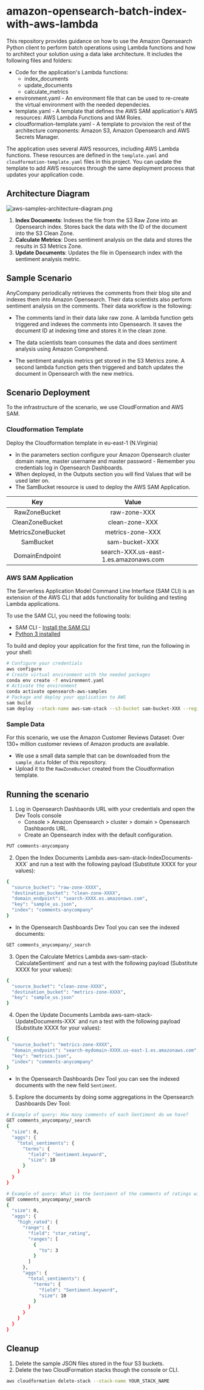 # amazon-opensearch-batch-index-with-aws-lambda

This repository provides guidance on how to use the Amazon Opensearch Python client to perform batch operations using Lambda functions and how to architect your solution using a data lake architecture. It includes the following files and folders:

- Code for the application's Lambda functions:
    - index_documents
    - update_documents
    - calculate_metrics
- environment.yaml - An environment file that can be used to re-create the virtual environment with the needed dependecies.
- template.yaml - A template that defines the AWS SAM application's AWS resources: AWS Lambda Functions and IAM Roles.
- cloudformation-template.yaml - A template to provision the rest of the architecture components: Amazon S3, Amazon Opensearch and AWS Secrets Manager.

The application uses several AWS resources, including AWS Lambda functions. These resources are defined in the `template.yaml` and  `cloudformation-template.yaml` files in this project. You can update the template to add AWS resources through the same deployment process that updates your application code.

## Architecture Diagram


![aws-samples-architecture-diagram.png](aws-samples-architecture-diagram.png)

1. **Index Documents**: Indexes the file from the S3 Raw Zone into an Opensearch index. Stores back the data with the ID of the document into the S3 Clean Zone.
2. **Calculate Metrics**: Does sentiment analysis on the data and stores the results in S3 Metrics Zone.
3. **Update Documents**: Updates the file in Opensearch index with the sentiment analysis metric.


## Sample Scenario
AnyCompany periodically retrieves the comments from their blog site and indexes them into Amazon Opensearch. Their data scientists also perform sentiment analysis on the comments. Their data workflow is the following:

- The comments land in their data lake raw zone. A lambda function gets triggered and indexes the comments into Opensearch. It saves the document ID at indexing time and stores it in the clean zone.

- The data scientists team consumes the data and does sentiment analysis using Amazon Comprehend.

- The sentiment analysis metrics get stored in the S3 Metrics zone. A second lambda function gets then triggered and batch updates the document in Opensearch with the new metrics.


## Scenario Deployment

To the infrastructure of the scenario, we use CloudFormation and AWS SAM.

### Cloudformation Template

Deploy the Cloudformation template in eu-east-1 (N.Virginia)
- In the parameters section configure your Amazon Opensearch cluster domain name, master username and master password - Remember you credentials log in Opensearch Dashboards.
- When deployed, in the Outputs section you will find Values that will be used later on.
- The SamBucket resource is used to deploy the AWS SAM Application.

Key  | Value
:-------------: | :-------------:
RawZoneBucket  | raw-zone-XXX
CleanZoneBucket  | clean-zone-XXX
MetricsZoneBucket  | metrics-zone-XXX
SamBucket        | sam-bucket-XXX 
DomainEndpoint  | search-XXX.us-east-1.es.amazonaws.com

### AWS SAM Application

The Serverless Application Model Command Line Interface (SAM CLI) is an extension of the AWS CLI that adds functionality for building and testing Lambda applications. 

To use the SAM CLI, you need the following tools:

* SAM CLI - [Install the SAM CLI](https://docs.aws.amazon.com/serverless-application-model/latest/developerguide/serverless-sam-cli-install.html)
* [Python 3 installed](https://www.python.org/downloads/)

To build and deploy your application for the first time, run the following in your shell:

```bash
# Configure your credentials
aws configure
# Create virtual environment with the needed packages
conda env create -f environment.yaml
# Activate the environment
conda activate opensearch-aws-samples
# Package and deploy your application to AWS
sam build
sam deploy --stack-name aws-sam-stack --s3-bucket sam-bucket-XXX --region us-east-1 --capabilities CAPABILITY_IAM
```

### Sample Data

For this scenario, we use the Amazon Customer Reviews Dataset: Over 130+ million customer reviews of Amazon products are available.

- We use a small data sample that can be downloaded from the `sample_data` folder of this repository.
- Upload it to the `RawZoneBucket` created from the Cloudformation template.

## Running the scenario

1. Log in Opensearch Dashbaords URL with your credentials and open the Dev Tools console 
    - Console > Amazon Opensearch > cluster > domain > Opensearch Dashbaords URL.
    - Create an Opensearch index with the default configuration.
```bash
PUT comments-anycompany
```
2. Open the Index Documents Lambda aws-sam-stack-IndexDocuments-XXX` and run a test with the following payload (Substitute XXXX for your values):
```bash
{
  "source_bucket": "raw-zone-XXXX",
  "destination_bucket": "clean-zone-XXXX",
  "domain_endpoint": "search-XXXX.es.amazonaws.com",
  "key": "sample_us.json",
  "index": "comments-anycompany"
}
```

  -  In the Opensearch Dashboards Dev Tool you can see the indexed documents:
```bash
GET comments_anycompany/_search
```

3. Open the Calculate Metrics Lambda aws-sam-stack-CalculateSentiment` and run a test with the following payload (Substitute XXXX for your values):
```bash
{
  "source_bucket": "clean-zone-XXXX",
  "destination_bucket": "metrics-zone-XXXX",
  "key": "sample_us.json"
}
```
4. Open the Update Documents Lambda aws-sam-stack-UpdateDocuments-XXX` and run a test with the following payload (Substitute XXXX for your values):
```bash
{
  "source_bucket": "metrics-zone-XXXX",
  "domain_endpoint": "search-mydomain-XXXX.us-east-1.es.amazonaws.com",
  "key": "metrics.json",
  "index": "comments-anycompany"
}
```
  -  In the Opensearch Dashboards Dev Tool you can see the indexed documents with the new field `Sentiment`.
5. Explore the documents by doing some aggregations in the Opensearch Dashboards Dev Tool:
```bash
# Example of query: How many comments of each Sentiment do we have?
GET comments_anycompany/_search
{
  "size": 0,
  "aggs": {
    "total_sentiments": {
      "terms": {
        "field": "Sentiment.keyword",
        "size": 10
      }
    }
  }
}
```

```bash
# Example of query: What is the Sentiment of the comments of ratings with less than 3 stars rating?
GET comments_anycompany/_search
{
  "size": 0,
  "aggs": {
    "high_rated": {
      "range": {
        "field": "star_rating",
        "ranges": [
          {
            "to": 3
          }
        ]
      },
      "aggs": {
        "total_sentiments": {
          "terms": {
            "field": "Sentiment.keyword",
            "size": 10
          }
        }
      }
    }
  }
}
```

## Cleanup

1. Delete the sample JSON files stored in the four S3 buckets.
2. Delete the two CloudFormation stacks though the console or CLI.
```bash
aws cloudformation delete-stack --stack-name YOUR_STACK_NAME
```